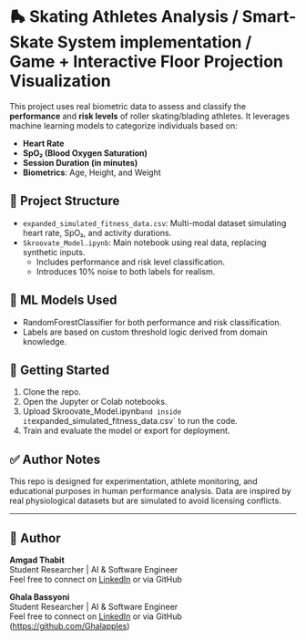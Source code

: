 
# 🛼 Skating Athletes Analysis / Smart-Skate System implementation / Game + Interactive Floor Projection Visualization

This project uses real biometric data to assess and classify the **performance** and **risk levels** of roller skating/blading athletes. It leverages machine learning models to categorize individuals based on:

- **Heart Rate**
- **SpO₂ (Blood Oxygen Saturation)**
- **Session Duration (in minutes)**
- **Biometrics**: Age, Height, and Weight

## 📁 Project Structure

- `expanded_simulated_fitness_data.csv`: Multi-modal dataset simulating heart rate, SpO₂, and activity durations.
- `Skroovate_Model.ipynb`: Main notebook using real data, replacing synthetic inputs.
  - Includes performance and risk level classification.
  - Introduces 10% noise to both labels for realism.

## 🧠 ML Models Used

- RandomForestClassifier for both performance and risk classification.
- Labels are based on custom threshold logic derived from domain knowledge.

## 🚀 Getting Started

1. Clone the repo.
2. Open the Jupyter or Colab notebooks.
3. Upload Skroovate_Model.ipynb` and inside it `expanded_simulated_fitness_data.csv` to run the code.
4. Train and evaluate the model or export for deployment.

## ✅ Author Notes

This repo is designed for experimentation, athlete monitoring, and educational purposes in human performance analysis. Data are inspired by real physiological datasets but are simulated to avoid licensing conflicts.

---

## 📧 Author

**Amgad Thabit**  
Student Researcher | AI & Software Engineer  
Feel free to connect on [LinkedIn](https://www.linkedin.com/in/amgad-thabit/) or via GitHub

**Ghala Bassyoni**  
Student Researcher | AI & Software Engineer  
Feel free to connect on [LinkedIn](https://www.linkedin.com/in/ghala-bassyoni-81a847332) or via GitHub (https://github.com/Ghalapples)

